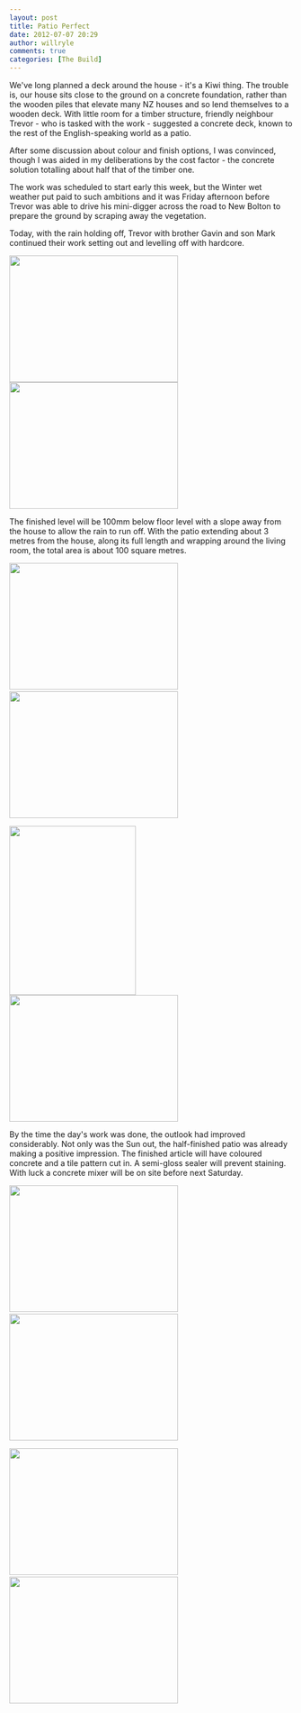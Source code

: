 ```yaml
---
layout: post
title: Patio Perfect
date: 2012-07-07 20:29
author: willryle
comments: true
categories: [The Build]
---
```

We've long planned a deck around the house - it's a Kiwi thing. The trouble is, our house sits close to the ground on a concrete foundation, rather than the wooden piles that elevate many NZ houses and so lend themselves to a wooden deck. With little room for a timber structure, friendly neighbour Trevor - who is tasked with the work - suggested a concrete deck, known to the rest of the English-speaking world as a patio.

<!--more-->

After some discussion about colour and finish options, I was convinced, though I was aided in my deliberations by the cost factor - the concrete solution totalling about half that of the timber one.

The work was scheduled to start early this week, but the Winter wet weather put paid to such ambitions and it was Friday afternoon before Trevor was able to drive his mini-digger across the road to New Bolton to prepare the ground by scraping away the vegetation.

Today, with the rain holding off, Trevor with brother Gavin and son Mark continued their work setting out and levelling off with hardcore.

<a href="http://willryle.files.wordpress.com/2012/07/patio-019.jpg" target="_blank"><img class="alignnone  wp-image-1217" title="Patio Setting Out" src="http://willryle.files.wordpress.com/2012/07/patio-019.jpg?w=300" alt="" width="300" height="225" /></a> <a href="http://willryle.files.wordpress.com/2012/07/patio-024.jpg" target="_blank"><img class="alignright  wp-image-1221" title="Patio 024" src="http://willryle.files.wordpress.com/2012/07/patio-024.jpg?w=300" alt="" width="300" height="225" /></a>

The finished level will be 100mm below floor level with a slope away from the house to allow the rain to run off. With the patio extending about 3 metres from the house, along its full length and wrapping around the living room, the total area is about 100 square metres.

<a href="http://willryle.files.wordpress.com/2012/07/patio-023.jpg" target="_blank"><img class="alignnone  wp-image-1220" title="Patio 023" src="http://willryle.files.wordpress.com/2012/07/patio-023.jpg?w=300" alt="" width="300" height="225" /></a>  <a href="http://willryle.files.wordpress.com/2012/07/patio-022.jpg" target="_blank"><img class="alignright  wp-image-1219" title="Patio 022" src="http://willryle.files.wordpress.com/2012/07/patio-022.jpg?w=300" alt="" width="300" height="225" /></a>

<a href="http://willryle.files.wordpress.com/2012/07/patio-021.jpg" target="_blank"><img class="alignleft  wp-image-1218" title="Patio 021" src="http://willryle.files.wordpress.com/2012/07/patio-021.jpg?w=225" alt="" width="225" height="300" /></a><a href="http://willryle.files.wordpress.com/2012/07/patio-030.jpg" target="_blank"><img class="wp-image-1226 alignright" title="Patio 030" src="http://willryle.files.wordpress.com/2012/07/patio-030.jpg?w=300" alt="" width="300" height="225" /></a>

By the time the day's work was done, the outlook had improved considerably. Not only was the Sun out, the half-finished patio was already making a positive impression. The finished article will have coloured concrete and a tile pattern cut in. A semi-gloss sealer will prevent staining. With luck a concrete mixer will be on site before next Saturday.

<a href="http://willryle.files.wordpress.com/2012/07/patio-026.jpg" target="_blank"><img class="alignnone  wp-image-1223" title="Patio 026" src="http://willryle.files.wordpress.com/2012/07/patio-026.jpg?w=300" alt="" width="300" height="225" /></a>  <a href="http://willryle.files.wordpress.com/2012/07/patio-027.jpg" target="_blank"><img class="alignright  wp-image-1224" title="Patio 027" src="http://willryle.files.wordpress.com/2012/07/patio-027.jpg?w=300" alt="" width="300" height="225" /></a>

<a href="http://willryle.files.wordpress.com/2012/07/patio-028.jpg" target="_blank"><img class="alignnone  wp-image-1225" title="Patio 028" src="http://willryle.files.wordpress.com/2012/07/patio-028.jpg?w=300" alt="" width="300" height="225" /></a> <a href="http://willryle.files.wordpress.com/2012/07/patio-032.jpg" target="_blank"><img class="alignright  wp-image-1227" title="Patio 032" src="http://willryle.files.wordpress.com/2012/07/patio-032.jpg?w=300" alt="" width="300" height="225" /></a>
